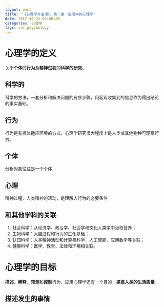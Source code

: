 ```yaml
---
layout: post
title: "《心理学与生活》，第一章：生活中的心理学"
date: 2017-10-21 02:00:00
categories: 心理学
tags: cdr,psychology
---
```

# 心理学的定义
关于**个体**的**行为**及**精神过程**的**科学的研究**。
## 科学的
科学的方法，一套分析和解决问题的有序步骤，用客观收集到的信息作为得出结论的事实基础。
## 行为
行为是有机体适应环境的方式，心理学研究很大程度上是人类或其他物种可观察行为。
## 个体
分析对象往往是一个个体
## 心理
精神过程，人类精神的活动，是理解人行为的必要条件
## 和其他学科的关联
1. 社会科学：从经济学、政治学、社会学和文化人类学中汲取营养；
1. 生物科学：大脑过程和行为的生化基础；
1. 认知科学：人类精神活动和计算机科学、人工智能、应用数学等关联；
1. 健康科学：医学、教育、法律和环境相关联。

# 心理学的目标
**描述**、**解释**、**预测**和**控制**行为，应用心理学还有一个目的：**提高人类的生活质量**。
## 描述发生的事情
